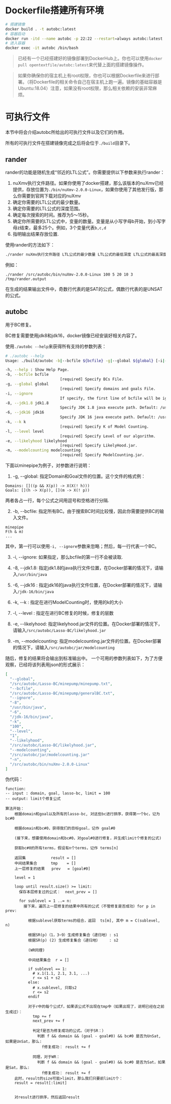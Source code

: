 # Dockerfile搭建所有环境

```bash
# 搭建镜像
docker build . -t autobc:latest
# 容器启动
docker run -itd --name autobc -p 22:22 --restart=always autobc:latest
# 进入容器
docker exec -it autobc /bin/bash
```

> 已经有一个已经搭建好的镜像部署到DockerHub上。你也可以使用``docker pull opentextfile/autobc:latest``来代替上面的搭建镜像操作。

> 如果你确保你的宿主机上有root权限，你也可以根据Dockerfile来进行部署。（将Dockerfile的相关命令自己在宿主机上跑一遍。镜像的基础容器是Ubuntu:18.04）注意，如果没有root权限，那么相关依赖的安装非常麻烦。

# 可执行文件
本节中将会介绍autobc所给出的可执行文件以及它们的作用。

所有的可执行文件在搭建镜像完成之后将会位于``./build``目录下。

## rander
rander的功能是随机生成“邻近的LTL公式”。你需要提供以下参数来执行rander：
1. nuXmv执行文件路径。如果你使用了docker搭建，那么该版本的nuXmv已经提供，存放位置为``./bin/nuXmv-2.0.0-Linux``，如果你使用了其他发行版，那么你需要到官网下载对应的nuXmv
2. 确定你需要的LTL公式的最少数量。
3. 确定你需要的LTL公式的深度范围。
4. 确定每次搜索的时间。推荐为5～15秒。
5. 确定你所需要的LTL公式中，变量的数量。变量是从小写字母b开始，到小写字母z结束，最多25个。例如，3个变量代表``b,c,d``
6. 指明输出结果存放位置.

使用rander的方法如下：
```bash
./rander nuXmv执行文件路径 LTL公式的最少数量 LTL公式的最低深度 LTL公式的最高深度 搜索时间 变量数目 结果输出文件
```
例如：
```
./rander /src/autobc/bin/nuXmv-2.0.0-Linux 100 5 20 10 3 /tmp/rander.output
```

在生成的结果输出文件中，奇数行代表的是SAT的公式，偶数行代表的是UNSAT的公式。

## autobc
用于BC修复。

BC修复需要使用jdk8和jdk16，docker镜像已经安装好相关内容了。

使用``./autobc --help``来获得所有支持的参数列表：
```bash
# ./autobc --help
Usage: ./build/autobc -b|--bcfile ${bcfile} -g|--global ${global} [-i|--ignore] [-8|--jdk1.8] ${jdk1.8} [-6|--jdk16] ${jdk16} -k|--k ${k} -l|--level ${level} -e|--likelyhood ${likelyhood} -m|--modelcounting ${modelcounting} 

-h, --help : Show Help Page.
-b, --bcfile bcfile 
                        [required] Specify BCs File.
-g, --global global 
                        [required] Specify domains and goals File.
-i, --ignore 
                        If specify, the first line of bcfile will be ignored
-8, --jdk1.8 jdk1.8 
                        Specify JDK 1.8 java execute path. Default: /usr/bin/java
-6, --jdk16 jdk16 
                        Specify JDK 16 java execute path. Default: /usr/bin/java
-k, --k k 
                        [required] Specify K of Model Counting.
-l, --level level 
                        [required] Specify Level of our algorithm.
-e, --likelyhood likelyhood 
                        [required] Specify LikelyHood.jar.
-m, --modelcounting modelcounting 
                        [required] Specify ModelCounting.jar.
```

下面以minepipe为例子，对参数进行说明：

1. -g, --global: 指定Domain和Goal文件的位置。这个文件的格式例：
```
Domains: []((p && X(p)) -> X(X(! h)))
Goals: [](h -> X(p)), [](m -> X(! p))
```
两者各占一行，每个公式之间用逗号和空格进行分隔.

2. -b, --bcfile: 指定所有BC。由于搜索BC时间比较慢，因此你需要提供BC的输入文件。

```
minepipe
F(h & m)
...
```

其中，第一行可以使用``-i, --ignore``参数来忽略；然后，每一行代表一个BC。

3. -i, --ignore: 如果指定，那么bcfile的第一行不会被读取.

4. -8, --jdk1.8: 指定jdk1.8的java执行文件位置，在Docker部署的情况下，请输入``/usr/bin/java``

5. -6, --jdk16 : 指定jdk16的java执行文件位置，在Docker部署的情况下，请输入``/jdk-16/bin/java``

6. -k, --k     : 指定在进行ModelCounting时，使用的k的大小

7. -l, --level : 指定在进行BC修复的时候，修复的层数

8. -e, --likelyhood: 指定likelyhood.jar文件的位置。在Docker部署的情况下，请输入``/src/autobc/Lasso-BC/likelyhood.jar``

9. -m, --modelcounting: 指定modelcounting.jar文件的位置。在Docker部署的情况下，请输入``/src/autobc/jar/modelcounting``

随后，修复的结果将会输出到标准输出中。
一个可用的参数列表如下，为了方便观察，已经将该列表用json的形式展示：
```json
[
  "--global",
  "/src/autobc/Lasso-BC/minepump/minepump.txt",
  "--bcfile",
  "/src/autobc/Lasso-BC/minepump/generalBC.txt",
  "--ignore",
  "-8",
  "/usr/bin/java",
  "-6",
  "/jdk-16/bin/java",
  "-k",
  "100",
  "--level",
  "1",
  "--likelyhood",
  "/src/autobc/Lasso-BC/likelyhood.jar",
  "--modelcounting",
  "/src/autobc/jar/modelcounting.jar"
  "-n",
  "/src/autobc/bin/nuXmv-2.0.0-Linux"
]
```

伪代码：
```
function:
-- input : domain, goal, lasso-bc, limit = 100
-- output: limit个修复公式

算法开始：
    根据domain和goal以及所有的lasso-bc, 对这些bc进行排序，获得第一个bc，记为 bc#0

    根据domain和bc#0，获得我们的目标goal，记作 goal#0

    (接下来，想要使用domain和bc#0，对goal#0进行修复，并生成limit个修复的公式)

    获取bc#0的所有terms，假设有n个terms，记作 terms[n]

    返回集           result = []
    中间结果集合      tmp    = []
    上一层修复的结果   prev   = [goal#0] 

    level = 1

    loop until result.size() >= limit:
      保存本层修复过的公式：  next_prev = []

      for sublevel = 1 ..= n:
        接下来，遍历上一层修复的结果中所有的公式（不管修复是否成功）for p in prev:

          根据sublevel获取terms的组合，返回  ts[m], 其中 m = C(sublevel, n)

          根据SR(p)（1，3~9）生成修复集合（递归地）: s1
          根据SR(p) (2) 生成修复集合（递归地）    : s2

          (WR同理)

          中间结果集合  r = []

          if sublevel == 1:
            # x.1(1.1, 2.1, 3.1, ...)
            r <= s1 + s2
          else:
            # x.sublevel, 只取s2
            r <= s2
          endif
          
          对于r中的每个公式f，如果该公式不出现在tmp中（如果出现了，说明已经在之前生成过）：
            tmp += f
            next_prev += f

            判定f是否为修复成功的公式。（对于SR：）
              判断 f && domain && (goal - goal#0) && bc#0 是否为UnSat, 如果是UnSat，那么:
                f修复成功： result += f

            同理，对于WR：
              判断 f && domain && (goal - goal#0) && bc#0 是否为Sat，如果是Sat，那么:
                f修复成功： result += f
    此时，result的size可能>limit，那么我们只要前limit个：
    result = result[:limit]


    对result进行排序，然后返回result
```